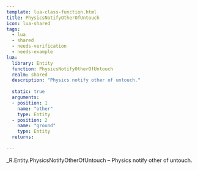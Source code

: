 ```yaml
---
template: lua-class-function.html
title: PhysicsNotifyOtherOfUntouch
icon: lua-shared
tags:
  - lua
  - shared
  - needs-verification
  - needs-example
lua:
  library: Entity
  function: PhysicsNotifyOtherOfUntouch
  realm: shared
  description: "Physics notify other of untouch."
  
  static: true
  arguments:
  - position: 1
    name: "other"
    type: Entity
  - position: 2
    name: "ground"
    type: Entity
  returns:
    
---
```


<div class="lua__search__keywords">
_R.Entity.PhysicsNotifyOtherOfUntouch &#x2013; Physics notify other of untouch.
</div>
